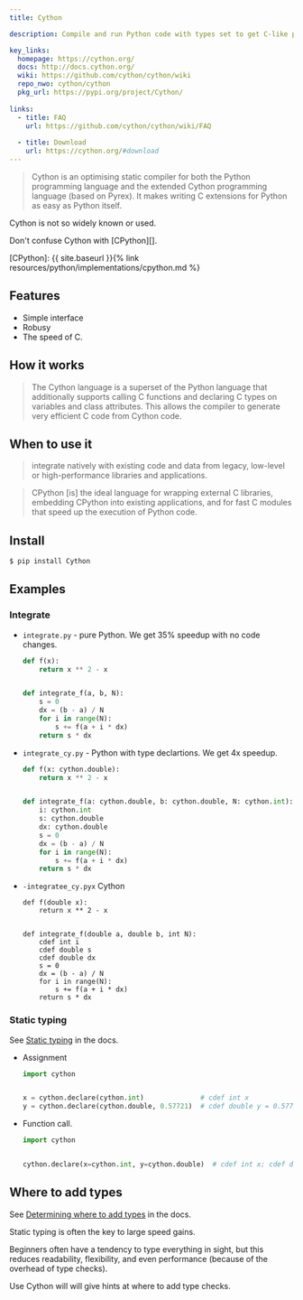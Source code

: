 ```yaml
---
title: Cython

description: Compile and run Python code with types set to get C-like performance

key_links:
  homepage: https://cython.org/
  docs: http://docs.cython.org/
  wiki: https://github.com/cython/cython/wiki
  repo_nwo: cython/cython
  pkg_url: https://pypi.org/project/Cython/
  
links:
  - title: FAQ
    url: https://github.com/cython/cython/wiki/FAQ
    
  - title: Download
    url: https://cython.org/#download
---
```


> Cython is an optimising static compiler for both the Python programming language and the extended Cython programming language (based on Pyrex). It makes writing C extensions for Python as easy as Python itself. 

Cython is not so widely known or used.

Don't confuse Cython with [CPython][].

[CPython]: {{ site.baseurl }}{% link resources/python/implementations/cpython.md %}


## Features

- Simple interface
- Robusy
- The speed of C.

## How it works

> The Cython language is a superset of the Python language that additionally supports calling C functions and declaring C types on variables and class attributes. This allows the compiler to generate very efficient C code from Cython code. 


## When to use it

> integrate natively with existing code and data from legacy, low-level or high-performance libraries and applications.

> CPython \[is\] the ideal language for wrapping external C libraries, embedding CPython into existing applications, and for fast C modules that speed up the execution of Python code. 


## Install

```sh
$ pip install Cython
```


## Examples

### Integrate

- `integrate.py` - pure Python. We get 35% speedup with no code changes.
    ```python
    def f(x):
        return x ** 2 - x


    def integrate_f(a, b, N):
        s = 0
        dx = (b - a) / N
        for i in range(N):
            s += f(a + i * dx)
        return s * dx
    ```
- `integrate_cy.py` - Python with type declartions. We get 4x speedup.
    ```python
    def f(x: cython.double):
        return x ** 2 - x


    def integrate_f(a: cython.double, b: cython.double, N: cython.int):
        i: cython.int
        s: cython.double
        dx: cython.double
        s = 0
        dx = (b - a) / N
        for i in range(N):
            s += f(a + i * dx)
        return s * dx
    ```
- `-integratee_cy.pyx` Cython
    ```cython
    def f(double x):
        return x ** 2 - x


    def integrate_f(double a, double b, int N):
        cdef int i
        cdef double s
        cdef double dx
        s = 0
        dx = (b - a) / N
        for i in range(N):
            s += f(a + i * dx)
        return s * dx
    ```

### Static typing

See [Static typing](https://docs.cython.org/en/latest/src/tutorial/pure.html#static-typing) in the docs.

- Assignment
    ```python
    import cython


    x = cython.declare(cython.int)              # cdef int x
    y = cython.declare(cython.double, 0.57721)  # cdef double y = 0.57721
    ```
- Function call.
    ```python
    import cython


    cython.declare(x=cython.int, y=cython.double)  # cdef int x; cdef double y
    ```


## Where to add types

See [Determining where to add types](https://docs.cython.org/en/latest/src/quickstart/cythonize.html#determining-where-to-add-types) in the docs.

Static typing is often the key to large speed gains.

Beginners often have a tendency to type everything in sight, but this reduces readability, flexibility, and even performance (because of the overhead of type checks).

Use Cython will will give hints at where to add type checks.
